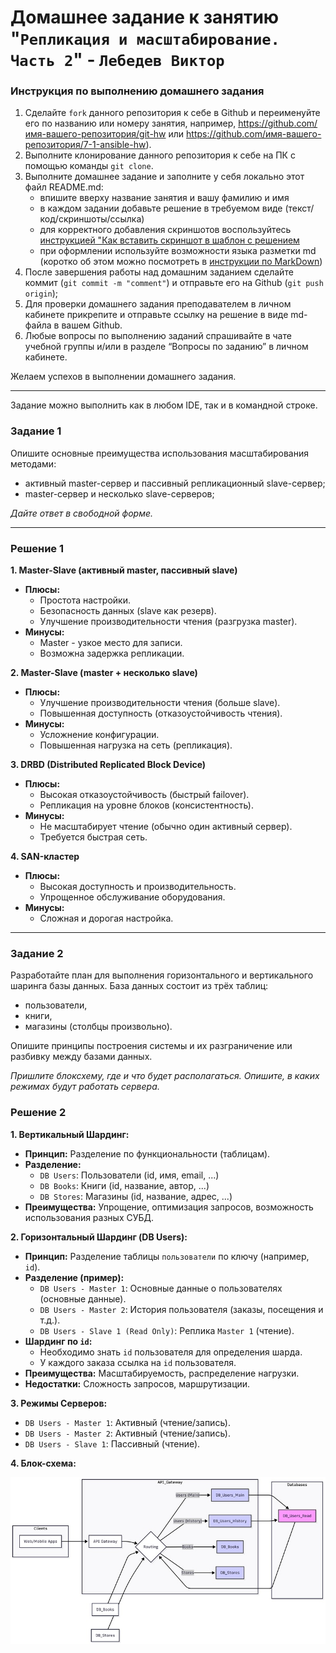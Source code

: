 # Домашнее задание к занятию "`Репликация и масштабирование. Часть 2`" - `Лебедев Виктор`


### Инструкция по выполнению домашнего задания

   1. Сделайте `fork` данного репозитория к себе в Github и переименуйте его по названию или номеру занятия, например, https://github.com/имя-вашего-репозитория/git-hw или  https://github.com/имя-вашего-репозитория/7-1-ansible-hw).
   2. Выполните клонирование данного репозитория к себе на ПК с помощью команды `git clone`.
   3. Выполните домашнее задание и заполните у себя локально этот файл README.md:
      - впишите вверху название занятия и вашу фамилию и имя
      - в каждом задании добавьте решение в требуемом виде (текст/код/скриншоты/ссылка)
      - для корректного добавления скриншотов воспользуйтесь [инструкцией "Как вставить скриншот в шаблон с решением](https://github.com/netology-code/sys-pattern-homework/blob/main/screen-instruction.md)
      - при оформлении используйте возможности языка разметки md (коротко об этом можно посмотреть в [инструкции  по MarkDown](https://github.com/netology-code/sys-pattern-homework/blob/main/md-instruction.md))
   4. После завершения работы над домашним заданием сделайте коммит (`git commit -m "comment"`) и отправьте его на Github (`git push origin`);
   5. Для проверки домашнего задания преподавателем в личном кабинете прикрепите и отправьте ссылку на решение в виде md-файла в вашем Github.
   6. Любые вопросы по выполнению заданий спрашивайте в чате учебной группы и/или в разделе “Вопросы по заданию” в личном кабинете.
   
   Желаем успехов в выполнении домашнего задания.

---

Задание можно выполнить как в любом IDE, так и в командной строке.

### Задание 1

Опишите основные преимущества использования масштабирования методами:

- активный master-сервер и пассивный репликационный slave-сервер; 
- master-сервер и несколько slave-серверов;


*Дайте ответ в свободной форме.*

---

### Решение 1

**1. Master-Slave (активный master, пассивный slave)**

*   **Плюсы:**
    *   Простота настройки.
    *   Безопасность данных (slave как резерв).
    *   Улучшение производительности чтения (разгрузка master).
*   **Минусы:**
    *   Master - узкое место для записи.
    *   Возможна задержка репликации.

**2. Master-Slave (master + несколько slave)**

*   **Плюсы:**
    *   Улучшение производительности чтения (больше slave).
    *   Повышенная доступность (отказоустойчивость чтения).
*   **Минусы:**
    *   Усложнение конфигурации.
    *   Повышенная нагрузка на сеть (репликация).

**3. DRBD (Distributed Replicated Block Device)**

*   **Плюсы:**
    *   Высокая отказоустойчивость (быстрый failover).
    *   Репликация на уровне блоков (консистентность).
*   **Минусы:**
    *   Не масштабирует чтение (обычно один активный сервер).
    *   Требуется быстрая сеть.

**4. SAN-кластер**

*   **Плюсы:**
    *   Высокая доступность и производительность.
    *   Упрощенное обслуживание оборудования.
*   **Минусы:**
    *   Сложная и дорогая настройка.

---

### Задание 2


Разработайте план для выполнения горизонтального и вертикального шаринга базы данных. База данных состоит из трёх таблиц: 

- пользователи, 
- книги, 
- магазины (столбцы произвольно). 

Опишите принципы построения системы и их разграничение или разбивку между базами данных.

*Пришлите блоксхему, где и что будет располагаться. Опишите, в каких режимах будут работать сервера.* 

### Решение 2

**1. Вертикальный Шардинг:**

*   **Принцип:** Разделение по функциональности (таблицам).
*   **Разделение:**
    *   `DB Users`: Пользователи (id, имя, email, ...)
    *   `DB Books`: Книги (id, название, автор, ...)
    *   `DB Stores`: Магазины (id, название, адрес, ...)
*   **Преимущества:** Упрощение, оптимизация запросов, возможность использования разных СУБД.

**2. Горизонтальный Шардинг (DB Users):**

*   **Принцип:** Разделение таблицы `пользователи` по ключу (например, `id`).
*   **Разделение (пример):**
    *   `DB Users - Master 1`: Основные данные о пользователях (основные данные).
    *   `DB Users - Master 2`: История пользователя (заказы, посещения и т.д.).
    *   `DB Users - Slave 1 (Read Only)`: Реплика `Master 1` (чтение).
*   **Шардинг по `id`:**
    *   Необходимо знать `id` пользователя для определения шарда.
    *   У каждого заказа ссылка на `id` пользователя.
*   **Преимущества:** Масштабируемость, распределение нагрузки.
*   **Недостатки:** Сложность запросов, маршрутизации.

**3. Режимы Серверов:**

*   `DB Users - Master 1`: Активный (чтение/запись).
*   `DB Users - Master 2`: Активный (чтение/запись).
*   `DB Users - Slave 1`: Пассивный (чтение).

**4. Блок-схема:**

<img src="img/img1.jpg">